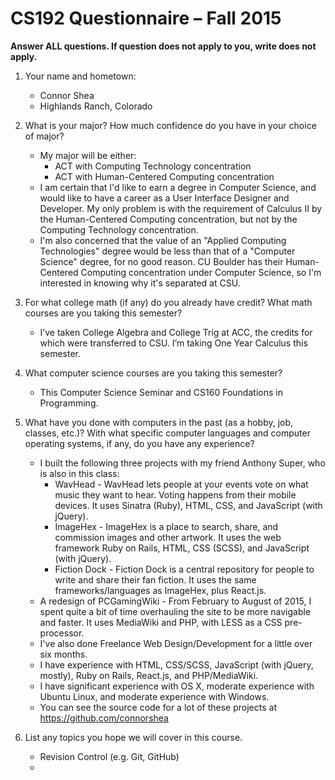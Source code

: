 # CS192 Questionnaire – Fall 2015

**Answer ALL questions. If question does not apply to you, write does not apply.**

1. Your name and hometown:
	* Connor Shea
	* Highlands Ranch, Colorado


2. What is your major? How much confidence do you have in your choice of major?
	* My major will be either:
		* ACT with Computing Technology concentration
		* ACT with Human-Centered Computing concentration
	* I am certain that I'd like to earn a degree in Computer Science, and would like to have a career as a User Interface Designer and Developer. My only problem is with the requirement of Calculus II by the Human-Centered Computing concentration, but not by the Computing Technology concentration.
	* I'm also concerned that the value of an "Applied Computing Technologies" degree would be less than that of a "Computer Science" degree, for no good reason. CU Boulder has their Human-Centered Computing concentration under Computer Science, so I'm interested in knowing why it's separated at CSU.


3. For what college math (if any) do you already have credit? What math courses are you taking this semester?
	* I’ve taken College Algebra and College Trig at ACC, the credits for which were transferred to CSU. I’m taking One Year Calculus this semester.


4. What computer science courses are you taking this semester?
	* This Computer Science Seminar and CS160 Foundations in Programming.


5. What have you done with computers in the past (as a hobby, job, classes, etc.)? With what specific computer languages and computer operating systems, if any, do you have any experience?
	* I built the following three projects with my friend Anthony Super, who is also in this class:
		* WavHead - WavHead lets people at your events vote on what music they want to hear. Voting happens from their mobile devices. It uses Sinatra (Ruby), HTML, CSS, and JavaScript (with jQuery).
		* ImageHex - ImageHex is a place to search, share, and commission images and other artwork. It uses the web framework Ruby on Rails, HTML, CSS (SCSS), and JavaScript (with jQuery).
		* Fiction Dock - Fiction Dock is a central repository for people to write and share their fan fiction. It uses the same frameworks/languages as ImageHex, plus React.js.
	* A redesign of PCGamingWiki - From February to August of 2015, I spent quite a bit of time overhauling the site to be more navigable and faster. It uses MediaWiki and PHP, with LESS as a CSS pre-processor.
	* I've also done Freelance Web Design/Development for a little over six months.
	* I have experience with HTML, CSS/SCSS, JavaScript (with jQuery, mostly), Ruby on Rails, React.js, and PHP/MediaWiki.
	* I have significant experience with OS X, moderate experience with Ubuntu Linux, and moderate experience with Windows.
	* You can see the source code for a lot of these projects at https://github.com/connorshea


6. List any topics you hope we will cover in this course.
	* Revision Control (e.g. Git, GitHub)
	* 
